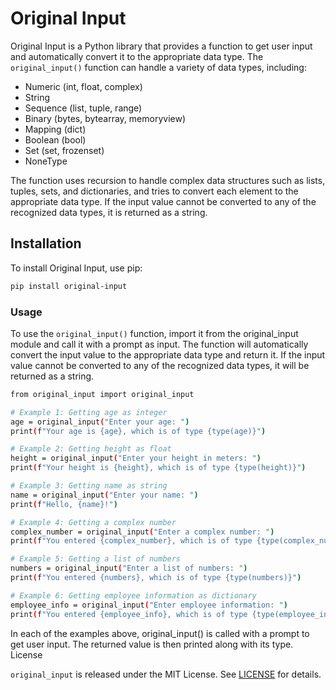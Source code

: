 # Original Input

Original Input is a Python library that provides a function to get user input and automatically convert it to the appropriate data type. The `original_input()` function can handle a variety of data types, including:

- Numeric (int, float, complex)
- String
- Sequence (list, tuple, range)
- Binary (bytes, bytearray, memoryview)
- Mapping (dict)
- Boolean (bool)
- Set (set, frozenset)
- NoneType

The function uses recursion to handle complex data structures such as lists, tuples, sets, and dictionaries, and tries to convert each element to the appropriate data type. If the input value cannot be converted to any of the recognized data types, it is returned as a string.

## Installation

To install Original Input, use pip:

```bash
pip install original-input
```
### Usage

To use the `original_input()` function, import it from the original_input module and call it with a prompt as input. The function will automatically convert the input value to the appropriate data type and return it. If the input value cannot be converted to any of the recognized data types, it will be returned as a string.

```bash
from original_input import original_input

# Example 1: Getting age as integer
age = original_input("Enter your age: ")
print(f"Your age is {age}, which is of type {type(age)}")

# Example 2: Getting height as float
height = original_input("Enter your height in meters: ")
print(f"Your height is {height}, which is of type {type(height)}")

# Example 3: Getting name as string
name = original_input("Enter your name: ")
print(f"Hello, {name}!")

# Example 4: Getting a complex number
complex_number = original_input("Enter a complex number: ")
print(f"You entered {complex_number}, which is of type {type(complex_number)}")

# Example 5: Getting a list of numbers
numbers = original_input("Enter a list of numbers: ")
print(f"You entered {numbers}, which is of type {type(numbers)}")

# Example 6: Getting employee information as dictionary
employee_info = original_input("Enter employee information: ")
print(f"You entered {employee_info}, which is of type {type(employee_info)}")
```

In each of the examples above, original_input() is called with a prompt to get user input. The returned value is then printed along with its type.
License

`original_input` is released under the MIT License. See [LICENSE](https://github.com/git/git-scm.com/blob/main/MIT-LICENSE.txt) for details.
